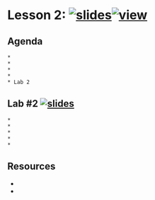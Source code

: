 # Lesson 2:  [![slides](../_images/slides-clean.png)](slides/june-DSO-bootcamp-week-nine-lesson-two.pdf)[![view](../_images/view-clean.png)](https://speakerdeck.com/devsecops/devsecops-bootcamp-week-9-lesson-2)

## Agenda

```
*
*
* 
* 
* Lab 2
```

## Lab #2 [![slides](../_images/lab-clean.png)](labs/LAB-2.md)

```
* 
* 
* 
* 
* 
```

## Resources
* 
*
